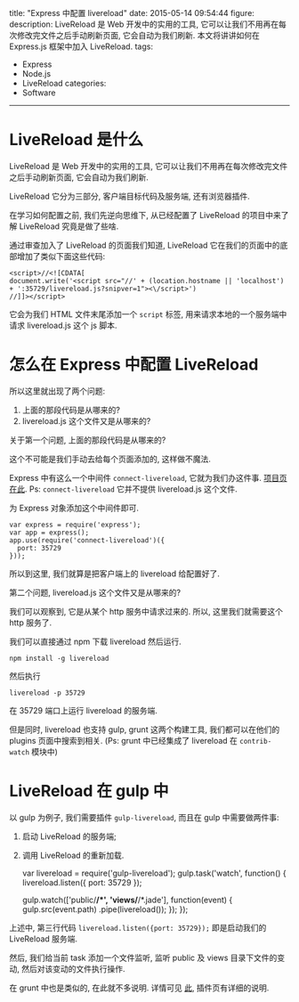 title: "Express 中配置 livereload"
date: 2015-05-14 09:54:44
figure:
description: LiveReload 是 Web 开发中的实用的工具, 它可以让我们不用再在每次修改完文件之后手动刷新页面, 它会自动为我们刷新. 本文将讲讲如何在 Express.js 框架中加入 LiveReload.
tags:
- Express
- Node.js
- LiveReload
categories:
- Software
---


# LiveReload 是什么

LiveReload 是 Web 开发中的实用的工具, 它可以让我们不用再在每次修改完文件之后手动刷新页面, 它会自动为我们刷新.

LiveReload 它分为三部分, 客户端目标代码及服务端, 还有浏览器插件.

在学习如何配置之前, 我们先逆向思维下, 从已经配置了 LiveReload 的项目中来了解 LiveReload 究竟是做了些啥.

通过审查加入了 LiveReload 的页面我们知道, LiveReload 它在我们的页面中的底部增加了类似下面这些代码:

    <script>//<![CDATA[
    document.write('<script src="//' + (location.hostname || 'localhost') + ':35729/livereload.js?snipver=1"><\/script>')
    //]]></script>

它会为我们 HTML 文件末尾添加一个 `script` 标签, 用来请求本地的一个服务端中请求 livereload.js 这个 js 脚本.

# 怎么在 Express 中配置 LiveReload

所以这里就出现了两个问题:

1. 上面的那段代码是从哪来的?
2. livereload.js 这个文件又是从哪来的?

关于第一个问题, 上面的那段代码是从哪来的?

这个不可能是我们手动去给每个页面添加的, 这样做不魔法.

Express 中有这么一个中间件 `connect-livereload`, 它就为我们办这件事. [项目页在此](https://www.npmjs.com/package/connect-livereload). Ps: `connect-livereload` 它并不提供 livereload.js 这个文件.

为 Express 对象添加这个中间件即可.

    var express = require('express');
    var app = express();
    app.use(require('connect-livereload')({
      port: 35729
    }));

所以到这里, 我们就算是把客户端上的 livereload 给配置好了.

第二个问题, livereload.js 这个文件又是从哪来的?

我们可以观察到, 它是从某个 http 服务中请求过来的.
所以, 这里我们就需要这个 http 服务了.

我们可以直接通过 npm 下载 livereload 然后运行.

    npm install -g livereload

然后执行

    livereload -p 35729

在 35729 端口上运行 livereload 的服务端.

但是同时, livereload 也支持 gulp, grunt 这两个构建工具, 我们都可以在他们的 plugins 页面中搜索到相关.
\(Ps: grunt 中已经集成了 livereload 在 `contrib-watch` 模块中\)

# LiveReload 在 gulp 中

以 gulp 为例子, 我们需要插件 `gulp-livereload`, 而且在 gulp 中需要做两件事:

1. 启动 LiveReload 的服务端;
2. 调用 LiveReload 的重新加载.

    var livereload = require('gulp-livereload');
    gulp.task('watch', function() {
      livereload.listen({
        port: 35729
      });

      gulp.watch(['public/**/*', 'views/**/*.jade'], function(event) {
        gulp.src(event.path)
          .pipe(livereload());
      });
    });

上述中, 第三行代码 `livereload.listen({port: 35729});` 即是启动我们的 LiveReload 服务端.

然后, 我们给当前 task 添加一个文件监听, 监听 public 及 views 目录下文件的变动, 然后对该变动的文件执行操作.

在 grunt 中也是类似的, 在此就不多说明. 详情可见 [此](https://www.npmjs.com/package/grunt-contrib-watch#options-livereload), 插件页有详细的说明.